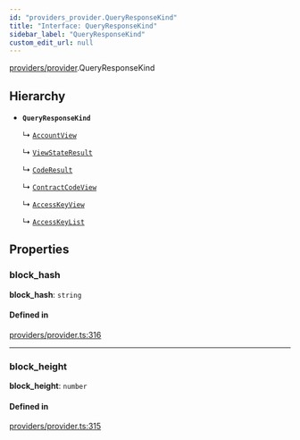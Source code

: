 ```yaml
---
id: "providers_provider.QueryResponseKind"
title: "Interface: QueryResponseKind"
sidebar_label: "QueryResponseKind"
custom_edit_url: null
---
```


[providers/provider](../modules/providers_provider.md).QueryResponseKind

## Hierarchy

- **`QueryResponseKind`**

  ↳ [`AccountView`](providers_provider.AccountView.md)

  ↳ [`ViewStateResult`](providers_provider.ViewStateResult.md)

  ↳ [`CodeResult`](providers_provider.CodeResult.md)

  ↳ [`ContractCodeView`](providers_provider.ContractCodeView.md)

  ↳ [`AccessKeyView`](providers_provider.AccessKeyView.md)

  ↳ [`AccessKeyList`](providers_provider.AccessKeyList.md)

## Properties

### block\_hash

 **block\_hash**: `string`

#### Defined in

[providers/provider.ts:316](https://github.com/maxhr/near--near-api-js/blob/57fed346/packages/near-api-js/src/providers/provider.ts#L316)

___

### block\_height

 **block\_height**: `number`

#### Defined in

[providers/provider.ts:315](https://github.com/maxhr/near--near-api-js/blob/57fed346/packages/near-api-js/src/providers/provider.ts#L315)

